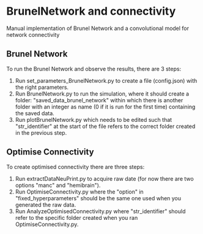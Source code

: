 # BrunelNetwork and connectivity
Manual implementation of Brunel Network and a convolutional model for network connectivity
## Brunel Network
To run the Brunel Network and observe the results, there are 3 steps:
1. Run set_parameters_BrunelNetwork.py to create a file (config.json) with the right parameters.
2. Run BrunelNetwork.py to run the simulation, where it should create a folder: "saved_data_brunel_network" within which there is another folder with an integer as name (0 if it is run for the first time) containing the saved data.
3. Run plotBrunelNetwork.py which needs to be edited such that "str_identifier" at the start of the file refers to the correct folder created in the previous step.

## Optimise Connectivity
To create optimised connectivity there are three steps:
1. Run extractDataNeuPrint.py to acquire raw date (for now there are two options "manc" and "hemibrain").
2. Run OptimiseConnectivity.py where the "option" in "fixed_hyperparameters" should be the same one used when you generated the raw data.
3. Run AnalyzeOptimisedConnectivity.py where "str_identifier" should refer to the specific folder created when you ran OptimiseConnectivity.py.
